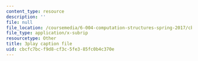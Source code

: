 ```yaml
---
content_type: resource
description: ''
file: null
file_location: /coursemedia/6-004-computation-structures-spring-2017/cbcfc7bcf9d8cf3c5fe385fc0b4c370e_zvQPV1j7SSU.srt
file_type: application/x-subrip
resourcetype: Other
title: 3play caption file
uid: cbcfc7bc-f9d8-cf3c-5fe3-85fc0b4c370e
---
```

